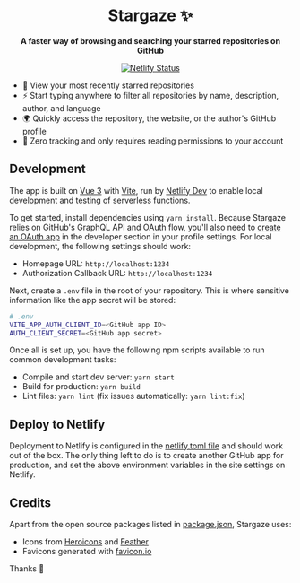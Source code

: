 <h1 align="center">
  Stargaze ✨
</h1>

<p align="center">
  <strong>A faster way of browsing and searching your starred repositories on GitHub</strong>
</p>

<p align="center">
  <a href="https://app.netlify.com/sites/stargaze/deploys" title="Netlify Status">
    <img src="https://api.netlify.com/api/v1/badges/abd1cc77-da21-45c5-97d8-d24d5e26074b/deploy-status" alt="Netlify Status" />
  </a>
</p>

- 👀 View your most recently starred repositories
- ⚡️ Start typing anywhere to filter all repositories by name, description, author, and language
- 🌍 Quickly access the repository, the website, or the author's GitHub profile
- 🤝 Zero tracking and only requires reading permissions to your account

## Development

The app is built on [Vue 3](https://v3.vuejs.org) with [Vite](https://vitejs.dev), run by [Netlify Dev](https://www.netlify.com/products/dev/) to enable local development and testing of serverless functions.

To get started, install dependencies using `yarn install`. Because Stargaze relies on GitHub's GraphQL API and OAuth flow, you'll also need to [create an OAuth app](https://docs.github.com/en/developers/apps/creating-an-oauth-app) in the developer section in your profile settings. For local development, the following settings should work:

- Homepage URL: `http://localhost:1234`
- Authorization Callback URL: `http://localhost:1234`

Next, create a `.env` file in the root of your repository. This is where sensitive information like the app secret will be stored:

```bash
# .env
VITE_APP_AUTH_CLIENT_ID=<GitHub app ID>
AUTH_CLIENT_SECRET=<GitHub app secret>
```

Once all is set up, you have the following npm scripts available to run common development tasks:

- Compile and start dev server: `yarn start`
- Build for production: `yarn build`
- Lint files: `yarn lint` (fix issues automatically: `yarn lint:fix`)

## Deploy to Netlify

Deployment to Netlify is configured in the [netlify.toml file](netlify.toml) and should work out of the box. The only thing left to do is to create another GitHub app for production, and set the above environment variables in the site settings on Netlify.

## Credits

Apart from the open source packages listed in [package.json](package.json), Stargaze uses:

- Icons from [Heroicons](https://heroicons.com) and [Feather](https://feathericons.com)
- Favicons generated with [favicon.io](https://favicon.io)

Thanks 🙏
